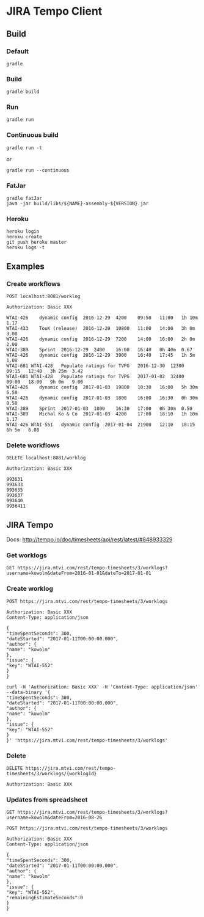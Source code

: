 # JIRA Tempo Client

## Build

### Default

```
gradle
```

### Build

```
gradle build
```

### Run

```
gradle run
```

### Continuous build

```
gradle run -t
```

or

```
gradle run --continuous
```

### FatJar

```
gradle fatJar
java -jar build/libs/${NAME}-assembly-${VERSION}.jar
```

### Heroku

```
heroku login
heroku create
git push heroku master
heroku logs -t
```

## Examples

### Create workflows

```
POST localhost:8081/worklog

Authorization: Basic XXX

WTAI-426    dynamic config  2016-12-29  4200    09:50   11:00   1h 10m  1.17
WTAI-433    TouK (release)  2016-12-29  10800   11:00   14:00   3h 0m   3.00
WTAI-426    dynamic config  2016-12-29  7200    14:00   16:00   2h 0m   2.00
WTAI-389    Sprint  2016-12-29  2400    16:00   16:40   0h 40m  0.67
WTAI-426    dynamic config  2016-12-29  3900    16:40   17:45   1h 5m   1.08
WTAI-681 WTAI-428   Populate ratings for TVPG   2016-12-30  12300   09:15   12:40   3h 25m  3.42
WTAI-681 WTAI-428   Populate ratings for TVPG   2017-01-02  32400   09:00   18:00   9h 0m   9.00
WTAI-426    dynamic config  2017-01-03  19800   10:30   16:00   5h 30m  5.50
WTAI-426    dynamic config  2017-01-03  1800    16:00   16:30   0h 30m  0.50
WTAI-389    Sprint  2017-01-03  1800    16:30   17:00   0h 30m  0.50
WTAI-389    Michal Ko & Co  2017-01-03  4200    17:00   18:10   1h 10m  1.17
WTAI-426 WTAI-551   dynamic config  2017-01-04  21900   12:10   18:15   6h 5m   6.08
```

### Delete workflows

```
DELETE localhost:8081/worklog

Authorization: Basic XXX

993631
993633
993635
993637
993640
9936411
```

## JIRA Tempo

Docs: http://tempo.io/doc/timesheets/api/rest/latest/#848933329

### Get worklogs

```
GET https://jira.mtvi.com/rest/tempo-timesheets/3/worklogs?username=kowolm&dateFrom=2016-01-01&dateTo=2017-01-01
```
### Create worklog

```
POST https://jira.mtvi.com/rest/tempo-timesheets/3/worklogs

Authorization: Basic XXX
Content-Type: application/json

{
"timeSpentSeconds": 300,
"dateStarted": "2017-01-11T00:00:00.000",
"author": {
"name": "kowolm"
},
"issue": {
"key": "WTAI-552"
}
}
```

```
curl -H 'Authorization: Basic XXX' -H 'Content-Type: application/json' --data-binary '{
"timeSpentSeconds": 300,
"dateStarted": "2017-01-11T00:00:00.000",
"author": {
"name": "kowolm"
},
"issue": {
"key": "WTAI-552"
}
}' 'https://jira.mtvi.com/rest/tempo-timesheets/3/worklogs'
```

### Delete

```
DELETE https://jira.mtvi.com/rest/tempo-timesheets/3/worklogs/{worklogId}

Authorization: Basic XXX
```

### Updates from spreadsheet

```
GET https://jira.mtvi.com/rest/tempo-timesheets/3/worklogs?username=kowolm&dateFrom=2016-08-26
```

```
POST https://jira.mtvi.com/rest/tempo-timesheets/3/worklogs

Authorization: Basic XXX
Content-Type: application/json

{
"timeSpentSeconds": 300,
"dateStarted": "2017-01-11T00:00:00.000",
"author": {
"name": "kowolm"
},
"issue": {
"key": "WTAI-552",
"remainingEstimateSeconds":0
}
}
```
